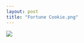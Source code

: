 ```yaml
---
layout: post
title: "Fortune Cookie.png"
---
```

<img id="img" src=" {{ site.baseurl}}/images/20-08-07-20-Fortune-Cookie.png"/>